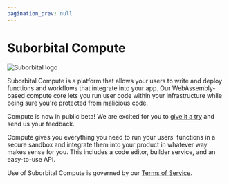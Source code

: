 ```yaml
---
pagination_prev: null
---
```

# Suborbital Compute

![Suborbital logo](/img/suborbital-logo-wide.svg)

Suborbital Compute is a platform that allows your users to write and deploy 
functions and workflows that integrate into your app. Our WebAssembly-based 
compute 
core lets you run user code within your infrastructure while being sure you're protected from malicious code.

Compute is now in public beta! We are excited for you to [give it a try](/get-started)
and send us your feedback. 

Compute gives you everything you need to run your users' functions in a secure sandbox and integrate them into your product in whatever way makes sense for you. This includes a code editor, builder service, and an easy-to-use API.

Use of Suborbital Compute is governed by our [Terms of Service](https://suborbital.network/terms-of-service.pdf).

